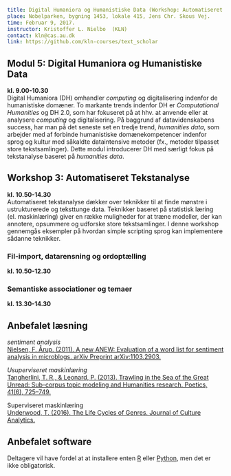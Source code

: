 ```yaml
title: Digital Humaniora og Humanistiske Data (Workshop: Automatiseret Tekst Analyse)
place: Nobelparken, bygning 1453, lokale 415, Jens Chr. Skous Vej.
time: Februar 9, 2017.
instructor: Kristoffer L. Nielbo  (KLN)
contact: kln@cas.au.dk
link: https://github.com/kln-courses/text_scholar
```
## Modul 5: Digital Humaniora og Humanistiske Data ##
**kl. 9.00-10.30**  
Digital Humaniora (DH) omhandler *computing* og digitalisering indenfor de humanistiske domæner. To markante trends indenfor DH er *Computational Humanities* og DH 2.0, som har fokuseret på at hhv. at anvende eller at analysere *computing* og digitalisering. På baggrund af datavidenskabens success, har man på det seneste set en tredje trend, *humanities data*, som arbejder med af forbinde humanistiske domænekompetencer indenfor sprog og kultur med såkaldte dataintensive metoder (fx., metoder tilpasset store tekstsamlinger). Dette modul introducerer DH med særligt fokus på tekstanalyse baseret på *humanities data*.    

## Workshop 3: Automatiseret Tekstanalyse ##
**kl. 10.50-14.30**   
Automatiseret tekstanalyse dækker over teknikker til at finde mønstre i ustrukturerede og teksttunge data. Teknikker baseret på statistisk læring (el. maskinlæring) giver en række muligheder for at træne modeller, der kan  annotere, opsummere og udforske store tekstsamlinger. I denne workshop gennemgås eksempler på hvordan simple scripting sprog kan implementere sådanne teknikker.  

### Fil-import, datarensning og ordoptælling ###  
**kl. 10.50-12.30**  

### Semantiske associationer og temaer ###
**kl. 13.30-14.30**

## Anbefalet læsning ##
*sentiment analysis*  
[Nielsen, F. Årup. (2011). A new ANEW: Evaluation of a word list for sentiment analysis in microblogs. arXiv Preprint arXiv:1103.2903.]( http://arxiv.org/abs/1103.2903)  

*Usuperviseret maskinlæring*  
[Tangherlini, T. R., & Leonard, P. (2013). Trawling in the Sea of the Great Unread: Sub-corpus topic modeling and Humanities research. Poetics, 41(6), 725–749.]( https://doi.org/10.1016/j.poetic.2013.08.002)  

Superviseret maskinlæring  
[Underwood, T. (2016). The Life Cycles of Genres. Journal of Culture Analytics.](http://culturalanalytics.org/2016/05/the-life-cycles-of-genres/)  

## Anbefalet software ##
Deltagere vil have fordel at at installere enten [R](https://www.r-project.org/ "The R Project for Statistical Computing") eller [Python](https://www.python.org/downloads/), men det er ikke obligatorisk.
